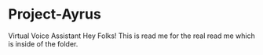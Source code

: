 # Project-Ayrus
Virtual Voice Assistant 
Hey Folks! 
This is read me for the real read me which is inside of the folder. 
